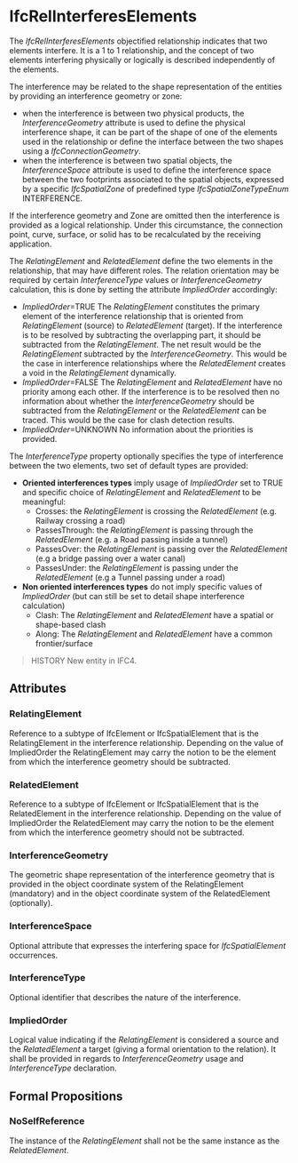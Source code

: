 # IfcRelInterferesElements

The _IfcRelInterferesElements_ objectified relationship indicates that two elements interfere.<!-- end of definition -->
It is a 1 to 1 relationship, and the concept of two elements interfering physically or logically is described independently of the elements.

The interference may be related to the shape representation of the entities by providing an interference geometry or zone:

* when the interference is between two physical products, the _InterferenceGeometry_ attribute is used to define the physical interference shape, it can be part of the shape of one of the elements used in the relationship or define the interface between the two shapes using a _IfcConnectionGeometry_.
* when the interference is between two spatial objects, the _InterferenceSpace_ attribute is used to define the interference space between the two footprints associated to the spatial objects, expressed by a specific _IfcSpatialZone_ of predefined type _IfcSpatialZoneTypeEnum_ INTERFERENCE.

If the interference geometry and Zone are omitted then the interference is provided as a logical relationship. Under this circumstance, the connection point, curve, surface, or solid has to be recalculated by the receiving application.

The _RelatingElement_ and _RelatedElement_ define the two elements in the relationship, that may have different roles.
The relation orientation may be required by certain _InterferenceType_ values or _InterferenceGeometry_ calculation, this is done by setting the attribute _ImpliedOrder_ accordingly:

* _ImpliedOrder_=TRUE The _RelatingElement_ constitutes the primary element of the interference relationship that is oriented from _RelatingElement_ (source) to _RelatedElement_ (target). If the interference is to be resolved by subtracting the overlapping part, it should be subtracted from the _RelatingElement_. The net result would be the _RelatingElement_ subtracted by the _InterferenceGeometry_. This would be the case in interference relationships where the _RelatedElement_ creates a void in the _RelatingElement_ dynamically.
* _ImpliedOrder_=FALSE The _RelatingElement_ and _RelatedElement_ have no priority among each other. If the interference is to be resolved then no information about whether the _InterferenceGeometry_ should be subtracted from the _RelatingElement_ or the _RelatedElement_ can be traced. This would be the case for clash detection results.
* _ImpliedOrder_=UNKNOWN No information about the priorities is provided.

The _InterferenceType_ property optionally specifies the type of interference between the two elements, two set of default types are provided:

* **Oriented interferences types** imply usage of _ImpliedOrder_ set to TRUE and specific choice of _RelatingElement_ and _RelatedElement_ to be meaningful:
    * Crosses: the _RelatingElement_ is crossing the _RelatedElement_ (e.g. Railway crossing a road)
    * PassesThrough: the _RelatingElement_ is passing through the _RelatedElement_ (e.g. a Road passing inside a tunnel)
    * PassesOver: the _RelatingElement_ is passing over the _RelatedElement_ (e.g a bridge passing over a water canal)
    * PassesUnder: the _RelatingElement_ is passing under the _RelatedElement_ (e.g a Tunnel passing under a road)
* **Non oriented interferences types** do not imply specific values of _ImpliedOrder_ (but can still be set to detail shape interference calculation)
    * Clash: The _RelatingElement_ and _RelatedElement_ have a spatial or shape-based clash
    * Along: The _RelatingElement_ and _RelatedElement_ have a common frontier/surface

> HISTORY  New entity in IFC4.

## Attributes

### RelatingElement
Reference to a subtype of IfcElement or IfcSpatialElement that is the RelatingElement in the interference relationship. Depending on the value of ImpliedOrder the RelatingElement may carry the notion to be the element from which the interference geometry should be subtracted.

### RelatedElement
Reference to a subtype of IfcElement or IfcSpatialElement that is the RelatedElement in the interference relationship. Depending on the value of ImpliedOrder the RelatedElement may carry the notion to be the element from which the interference geometry should not be subtracted.

### InterferenceGeometry
The geometric shape representation of the interference geometry that is provided in the object coordinate system of the RelatingElement (mandatory) and in the object coordinate system of the RelatedElement (optionally).

### InterferenceSpace
Optional attribute that expresses the interfering space for _IfcSpatialElement_ occurrences.

### InterferenceType
Optional identifier that describes the nature of the interference.

### ImpliedOrder
Logical value indicating if the _RelatingElement_ is considered a source and the _RelatedElement_ a target (giving a formal orientation to the relation). It shall be provided in regards to _InterferenceGeometry_ usage and _InterferenceType_ declaration.

## Formal Propositions

### NoSelfReference
The instance of the _RelatingElement_ shall not be the same instance as the _RelatedElement_.
